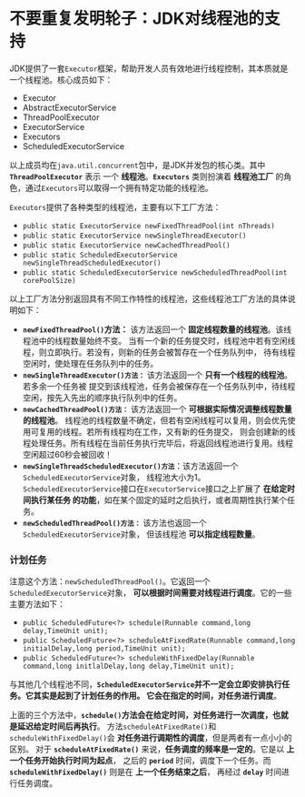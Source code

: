 不要重复发明轮子：JDK对线程池的支持
=============================================================
JDK提供了一套`Executor`框架，帮助开发人员有效地进行线程控制，其本质就是一个线程池。核心成员如下：
+ Executor
+ AbstractExecutorService
+ ThreadPoolExecutor
+ ExecutorService
+ Executors
+ ScheduledExecutorService

以上成员均在`java.util.concurrent`包中，是JDK并发包的核心类。其中 **`ThreadPoolExecutor`** 表示
一个 **线程池**。**`Executors`** 类则扮演着 **线程池工厂** 的角色，通过`Executors`可以取得一个拥有特定功能的线程池。

`Executors`提供了各种类型的线程池，主要有以下工厂方法：
+ `public static ExecutorService newFixedThreadPool(int nThreads)`
+ `public static ExecutorService newSingleThreadExecutor()`
+ `public static ExecutorService newCachedThreadPool()`
+ `public static ScheduledExecutorService newSingleThreadScheduledExecutor()`
+ `public static ScheduledExecutorService newScheduledThreadPool(int corePoolSize)`

以上工厂方法分别返回具有不同工作特性的线程池，这些线程池工厂方法的具体说明如下：
+ **`newFixedThreadPool()`方法：** 该方法返回一个 **固定线程数量的线程池**。该线程池中的线程数量始终不变。
当有一个新的任务提交时，线程池中若有空闲线程，则立即执行。若没有，则新的任务会被暂存在一个任务队列中，
待有线程空闲时，使处理在任务队列中的任务。
+ **`newSingleThreadExecutor()方法：`** 该方法返回一个 **只有一个线程的线程池**。若多余一个任务被
提交到该线程池，任务会被保存在一个任务队列中，待线程空闲，按先入先出的顺序执行队列中的任务。
+ **`newCachedThreadPool()方法：`** 该方法返回一个 **可根据实际情况调整线程数量的线程池**。
线程池的线程数量不确定，但若有空闲线程可以复用，则会优先使用可复用的线程。若所有线程均在工作，又有新的任务提交，
则会创建新的线程处理任务。所有线程在当前任务执行完毕后，将返回线程池进行复用。线程空闲超过60秒会被回收！
+ **`newSingleThreadScheduledExecutor()方法`**：该方法返回一个`ScheduledExecutorService`对象，
线程池大小为1。`ScheduledExecutorService`接口在`ExecutorService`接口之上扩展了 **在给定时间执行某任务
的功能**，如在某个固定的延时之后执行，或者周期性执行某个任务。
+ **`newScheduledThreadPool()方法：`** 该方法也返回一个`ScheduledExecutorService`对象，
但该线程池 **可以指定线程数量**。

### 计划任务
注意这个方法：`newScheduledThreadPool()`。它返回一个`ScheduledExecutorService`对象，
**可以根据时间需要对线程进行调度**。它的一些主要方法如下：
+ `public ScheduledFuture<?> schedule(Runnable command,long delay,TimeUnit unit);`
+ `public ScheduledFuture<?> scheduleAtFixedRate(Runnable command,long initialDelay,long period,TimeUnit unit);`
+ `public ScheduledFuture<?> scheduleWithFixedDelay(Runnable command,long initlalDelay,long delay,TimeUnit unit);`

与其他几个线程池不同，**`ScheduledExecutorService`并不一定会立即安排执行任务。它其实是起到了计划任务的作用。
它会在指定的时间，对任务进行调度**。

上面的三个方法中，**`schedule()`方法会在给定时间，对任务进行一次调度，也就是延迟给定时间后再执行**。
方法`scheduleAtFixedRate()`和`scheduleWithFixedDelay()`会 **对任务进行调期性的调度**，但是两者有一点小小的区别。
对于 **`scheduleAtFixedRate()`** 来说，**任务调度的频率是一定的**。它是以 **上一个任务开始执行时间为起点**，
之后的 **`period`** 时间，调度下一个任务。而 **`scheduleWithFixedDelay()`** 则是在 **上一个任务结束之后**，
再经过 **`delay`** 时间进行任务调度。
